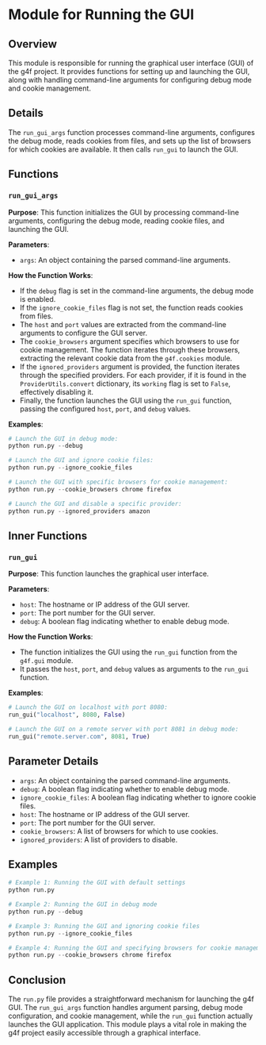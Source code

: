 # Module for Running the GUI
## Overview

This module is responsible for running the graphical user interface (GUI) of the g4f project. It provides functions for setting up and launching the GUI, along with handling command-line arguments for configuring debug mode and cookie management.

## Details

The `run_gui_args` function processes command-line arguments, configures the debug mode, reads cookies from files, and sets up the list of browsers for which cookies are available. It then calls `run_gui` to launch the GUI.

## Functions

### `run_gui_args`

**Purpose**: This function initializes the GUI by processing command-line arguments, configuring the debug mode, reading cookie files, and launching the GUI.

**Parameters**:
- `args`: An object containing the parsed command-line arguments.

**How the Function Works**:
- If the `debug` flag is set in the command-line arguments, the debug mode is enabled.
- If the `ignore_cookie_files` flag is not set, the function reads cookies from files.
- The `host` and `port` values are extracted from the command-line arguments to configure the GUI server.
- The `cookie_browsers` argument specifies which browsers to use for cookie management. The function iterates through these browsers, extracting the relevant cookie data from the `g4f.cookies` module.
- If the `ignored_providers` argument is provided, the function iterates through the specified providers. For each provider, if it is found in the `ProviderUtils.convert` dictionary, its `working` flag is set to `False`, effectively disabling it.
- Finally, the function launches the GUI using the `run_gui` function, passing the configured `host`, `port`, and `debug` values.

**Examples**:
```python
# Launch the GUI in debug mode:
python run.py --debug

# Launch the GUI and ignore cookie files:
python run.py --ignore_cookie_files

# Launch the GUI with specific browsers for cookie management:
python run.py --cookie_browsers chrome firefox

# Launch the GUI and disable a specific provider:
python run.py --ignored_providers amazon
```

## Inner Functions

### `run_gui`

**Purpose**: This function launches the graphical user interface.

**Parameters**:
- `host`: The hostname or IP address of the GUI server.
- `port`: The port number for the GUI server.
- `debug`: A boolean flag indicating whether to enable debug mode.

**How the Function Works**:
- The function initializes the GUI using the `run_gui` function from the `g4f.gui` module.
- It passes the `host`, `port`, and `debug` values as arguments to the `run_gui` function.

**Examples**:
```python
# Launch the GUI on localhost with port 8080:
run_gui("localhost", 8080, False)

# Launch the GUI on a remote server with port 8081 in debug mode:
run_gui("remote.server.com", 8081, True)
```

## Parameter Details

- `args`: An object containing the parsed command-line arguments.
- `debug`: A boolean flag indicating whether to enable debug mode.
- `ignore_cookie_files`: A boolean flag indicating whether to ignore cookie files.
- `host`: The hostname or IP address of the GUI server.
- `port`: The port number for the GUI server.
- `cookie_browsers`: A list of browsers for which to use cookies.
- `ignored_providers`: A list of providers to disable.

## Examples

```python
# Example 1: Running the GUI with default settings
python run.py

# Example 2: Running the GUI in debug mode
python run.py --debug

# Example 3: Running the GUI and ignoring cookie files
python run.py --ignore_cookie_files

# Example 4: Running the GUI and specifying browsers for cookie management
python run.py --cookie_browsers chrome firefox
```

## Conclusion

The `run.py` file provides a straightforward mechanism for launching the g4f GUI. The `run_gui_args` function handles argument parsing, debug mode configuration, and cookie management, while the `run_gui` function actually launches the GUI application. This module plays a vital role in making the g4f project easily accessible through a graphical interface.